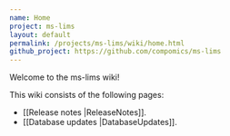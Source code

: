 ```yaml
---
name: Home
project: ms-lims
layout: default
permalink: /projects/ms-lims/wiki/home.html
github_project: https://github.com/compomics/ms-lims
---
```


Welcome to the ms-lims wiki!

This wiki consists of the following pages:
  * [[Release notes |ReleaseNotes]].
  * [[Database updates |DatabaseUpdates]].